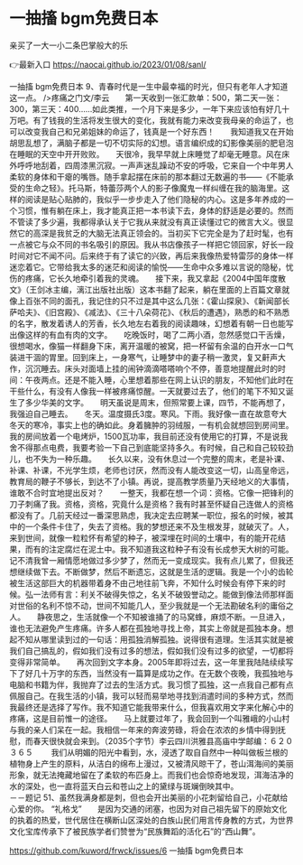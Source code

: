 # 一抽搐 bgm免费日本
亲买了一大一小二条巴掌般大的乐

👉最新入口 https://naocai.github.io/2023/01/08/sanl/

一抽搐 bgm免费日本	9、青春时代是一生中最幸福的时光，但只有老年人才知道这一点。
/>疼痛之门文/李云　　第一天收到一张汇款单：500，第二天一张：300，第三天：400……如此类推，一个月下来是多少，一年下来应该怕有好几十万吧。有了钱我的生活将发生很大的变化，我就有能力来改变我母亲的命运了，也可以改变我自己和兄弟姐妹的命运了，钱真是一个好东西！　　我知道我又在开始胡思乱想了，满脑子都是一切不切实际的幻想。语言编织成的幻影像美丽的肥皂泡在睡眠的天空中开开败败。　　天很冷，我早早就上床睡觉了却毫无睡意。风在床外呼呼地刮着，四周漆黑沉寂。一声声迷乱躁动不安的呼吸，它来自一个中年男人柔软的身体和干瘪的嘴唇。随手拿起摆在床前的那本翻过无数遍的书――《不能承受的生命之轻》。托马斯，特蕾莎两个人的影子像魔鬼一样纠缠在我的脑海里。这样的阅读是贴心贴肺的，我似乎一步步走入了他们隐秘的内心。这是多年养成的一个习惯，惟有躺在床上，我才能真正把一本书读下去，身体的舒适是必要的。然而不管读了多少遍，我都得承认关于它我从来就没有真正读懂过它的微言大义。很显然它的高深是我贫乏的大脑无法真正领会的。当初买下它完全是为了赶时髦，也有一点被它与众不同的书名吸引的原因。我从书店像孩子一样把它领回家，好长一段时间对它不闻不问。后来终于有了读它的兴致，再后来我像热爱特雷莎的身体一样迷恋着它。它带给我太多的迷茫和阅读的愉悦――生命中众多难以言说的隐秘，忧伤的疼痛，它长久地牵引着我的灵魂。　　接下来，我又拿起《2004中国年度散文》（王剑冰主编，漓江出版社出版）这本书翻了起来，躺在里面的上百篇文章就像上百张不同的面孔，我记住的只不过是其中这么几张：《霍山探泉》、《新闻部长萨哈夫》、《旧宫殿》、《减法》、《三十八朵荷花》、《秋后的遭遇》，熟悉的和不熟悉的名字，散发着诱人的芳香，长久地左右着我的阅读趣味，幻想着有朝一日也能写出像这样的有血有肉的文字。　　吃晚饭时，喝了二两小酒，忽然感觉口干舌燥，很想喝水，像猫一样翻身下床，离开温暖的被窝，把一杯留有余温的白开水一口气装进干涸的胃里。回到床上，一身寒气，让睡梦中的妻子稍一激灵，复又鼾声大作，沉沉睡去。床头对面墙上挂的闹钟滴滴嗒嗒响个不停，善意地提醒此时的时间：午夜两点。还是不能入睡，心里想着那些在网上认识的朋友，不知他们此时在干些什么，有没有人像我一样被疼痛惊醒。一天就要过去了，他们的笔下不知又诞生了多少华美的文字。　　明天虽说是周末，但照常要上课，四节，不能再想了，我强迫自己睡去。　　冬天。温度摄氏3度。寒风。下雨。我好像一直在故意夸大冬天的寒冷，事实上也的确如此。身着臃肿的羽绒服，一有机会就想回到房间里。我的房间放着一个电烤炉，1500瓦功率，我目前还没有使用它的打算，不是说我舍不得那点电费，我要考验一下自己到底能坚持多久。有时候，自己和自己较较劲儿，也不失为一种乐趣。　　长久以来，没有休息过一个完整的周末，老是补课、补课、补课，不光学生烦，老师也讨厌，然而没有人能改变这一切，山高皇帝远，教育局的鞭子不够长，到达不了小镇。再说，提高教学质量乃天经地义的大事情，谁敢不合时宜地提出反对？　　一整天，我都在想一个词：资格。它像一把锋利的刀子刺痛了我。资格，资格，究竟什么是资格？我有时甚至怀疑自己连做人的资格都没有了。几前天经过一番深思熟虑，我决定去应聘某一职位，报名的时候，被其中的一个条件卡住了，失去了资格。我的梦想还来不及生根发芽，就破灭了。人，来到世间，就像一粒粒怀有希望的种子，被深埋在时间的土壤中，有的能开花结果，而有的注定腐烂在泥土中。我不知道我这粒种子有没有长成参天大树的可能。记不清我曾一厢情愿地做过多少梦了，然而无一变成现实。我有点儿累了，但我还想继续做下去。不断做梦，然后不断遗忘，这就是生活的逻辑。我是一个小的齿轮被生活这部巨大的机器带着身不由己地往前飞奔，不知什么时候会有停下来的时候。弘一法师有言：利关不破得失惊之，名关不破毁誉动之。能做到像法师那样面对世俗的名利不惊不动，世间不知能几人，至少我就是一个无法勘破名利的庸俗之人。　　静夜思之，生活就像一个不知被谁捅了的马窝蜂，麻烦不断。一旦进入，谁也无法避免产生疼痛。许多人都在孤独地寻找上帝，其实上帝就是孤独本身。想起不知从哪里读到过的一句话：用孤独消解孤独。说得很有道理。生活其实就是被我们自己搞乱的，假如我们没有过多的想法，假如我们没有过多的欲望，一切都将变得非常简单。　　再次回到文字本身。2005年即将过去，这一年里我陆陆续续写下了好几十万字的东西，当然没有一篇算是成功之作。在无数个夜晚，我孤独地与电脑和书籍为伴，我抛弃了过去的生活方式。我习惯了孤独，这一点我自己都有点佩服自己。在我生活的小镇，我可以轻而易举地寻找到消遣时间的多种方式，然而我最终还是选择了写作。我不知道它能我带来什么，但我喜欢用文字来化解心中的疼痛，这是目前惟一的途径。　　马上就要过年了，我会回到一个叫雅峨的小山村与我的亲人们呆在一起。我相信一年来的奔波劳碌，将会在浓浓的乡情中得到抚慰，而春天很快就会来到。（2035个字节）李云四川洪雅县高庙中学邮编：６２０３６５
　　我们从明媚的阳光中看到，水，浸透了取自自然中一种叫做板兰根的植物身上产生的原料，从洁白的绵布上漫过，又被清风晾干了，苍山洱海间的美丽形象，就无法掩藏地留在了柔软的布匹身上。而我们也会惊奇地发现，洱海洁净的水的深处，也一直将蓝天白云和苍山之上的黛绿与斑斓倒映其中。　　　　　　　　　　　　　　　　　　　　　　　　　－－题记
	51、虽然我满身都是刺，但也会开出美丽的小花刺留给自己，小花献给心爱的你。
“礼格戈”　　是因为交通的闭塞，也因为对自己祖先留下的原始文化的执着的热爱，世代居住在横断山区深处的白族山民们用言传身教的方式，为世界文化宝库传承下了被民族学者们赞誉为“民族舞蹈的活化石”的“西山舞”。

https://github.com/kuword/frwck/issues/6
一抽搐 bgm免费日本

